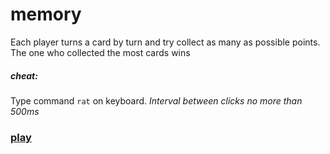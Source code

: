 # memory
Each player turns a card by turn and try collect as many as possible points. The one who collected the most cards wins

##### cheat:
Type command `rat` on keyboard. 
*Interval between clicks no more than 500ms*
### [play](https://danight.github.io/projects/memory/memory.htm)
